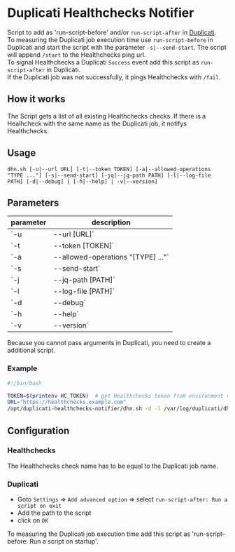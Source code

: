 # Duplicati Healthchecks Notifier

Script to add as 'run-script-before' and/or `run-script-after` in [Duplicati](https://www.duplicati.com).  
To measuring the Duplicati job execution time use `run-script-before` in Duplicati and start the script with the parameter `-s|--send-start`. The script will append `/start` to the Healthchecks ping url.  
To signal Healthchecks a Duplicati `Success` event add this script as `run-script-after` in Duplicati.  
If the Duplicati job was not successfully, it pings Healthchecks with `/fail`.

## How it works

The Script gets a list of all existing Healthchecks checks. If there is a Healhcheck with the same name as the Duplicati job, it notifys Healthchecks.

## Usage

`dhn.sh [-u|--url URL] [-t|--token TOKEN] [-a|--allowed-operations "TYPE ..."] [-s|--send-start] [-jq|--jq-path PATH] [-l|--log-file PATH] [-d|--debug] | [-h|--help] | -v|--version]`

## Parameters

| parameter                              | description                                                      |
| -------------------------------------- | ---------------------------------------------------------------- |
| `-u|--url [URL]`                       | Healthchecks url                                                 |
| `-t|--token [TOKEN]`                   | Healthchecks API Access token ('read-only' token does not work!) |
| `-a|--allowed-operations "[TYPE] ..."` | only notify if types of operations match list of strings         |
| `-s|--send-start`                      | notify Healthchecks when operation starts                        |
| `-j|--jq-path [PATH]`                  | path to jq if not in '$PATH'                                     |
| `-l|--log-file [PATH]`                 | log to file. if not set log to console                           |
| `-d|--debug`                           | set log level to 'debug'                                         |
| `-h|--help`                            | display this help and exit                                       |
| `-v|--version`                         | output version information and exit                              |

Because you cannot pass arguments in Duplicati, you need to create a additional script.

### Example

``` bash
#!/bin/bash

TOKEN=$(printenv HC_TOKEN)  # get Healthchecks token from environment variable 'HC_TOKEN'
URL="https://healthchecks.example.com"
/opt/duplicati-healthchecks-notifier/dhn.sh -d -l /var/log/duplicati/dhn.log -t $TOKEN -u $URL -s
```

## Configuration

### Healthchecks

The Healthchecks check name has to be equal to the Duplicati job name.

### Duplicati

* Goto `Settings` => `Add advanced option` => select `run-script-after: Run a script on exit`
* Add the path to the script
* click on `OK`

To measuring the Duplicati job execution time add this script as 'run-script-before: Run a script on startup'.
